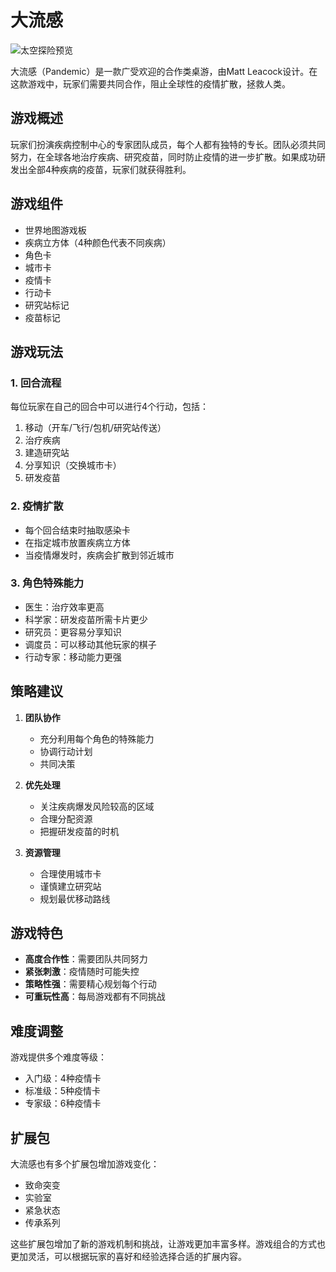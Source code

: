 # 大流感

![太空探险预览](https://picsum.photos/800/400)

大流感（Pandemic）是一款广受欢迎的合作类桌游，由Matt Leacock设计。在这款游戏中，玩家们需要共同合作，阻止全球性的疫情扩散，拯救人类。

## 游戏概述

玩家们扮演疾病控制中心的专家团队成员，每个人都有独特的专长。团队必须共同努力，在全球各地治疗疾病、研究疫苗，同时防止疫情的进一步扩散。如果成功研发出全部4种疾病的疫苗，玩家们就获得胜利。

## 游戏组件

- 世界地图游戏板
- 疾病立方体（4种颜色代表不同疾病）
- 角色卡
- 城市卡
- 疫情卡
- 行动卡
- 研究站标记
- 疫苗标记

## 游戏玩法

### 1. 回合流程

每位玩家在自己的回合中可以进行4个行动，包括：

1. 移动（开车/飞行/包机/研究站传送）
2. 治疗疾病
3. 建造研究站
4. 分享知识（交换城市卡）
5. 研发疫苗

### 2. 疫情扩散

- 每个回合结束时抽取感染卡
- 在指定城市放置疾病立方体
- 当疫情爆发时，疾病会扩散到邻近城市

### 3. 角色特殊能力

- 医生：治疗效率更高
- 科学家：研发疫苗所需卡片更少
- 研究员：更容易分享知识
- 调度员：可以移动其他玩家的棋子
- 行动专家：移动能力更强

## 策略建议

1. **团队协作**
   - 充分利用每个角色的特殊能力
   - 协调行动计划
   - 共同决策

2. **优先处理**
   - 关注疾病爆发风险较高的区域
   - 合理分配资源
   - 把握研发疫苗的时机

3. **资源管理**
   - 合理使用城市卡
   - 谨慎建立研究站
   - 规划最优移动路线

## 游戏特色

- **高度合作性**：需要团队共同努力
- **紧张刺激**：疫情随时可能失控
- **策略性强**：需要精心规划每个行动
- **可重玩性高**：每局游戏都有不同挑战

## 难度调整

游戏提供多个难度等级：

- 入门级：4种疫情卡
- 标准级：5种疫情卡
- 专家级：6种疫情卡

## 扩展包

大流感也有多个扩展包增加游戏变化：

- 致命突变
- 实验室
- 紧急状态
- 传承系列

这些扩展包增加了新的游戏机制和挑战，让游戏更加丰富多样。游戏组合的方式也更加灵活，可以根据玩家的喜好和经验选择合适的扩展内容。